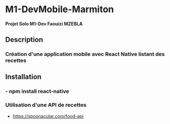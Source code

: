 # M1-DevMobile-Marmiton

#### Projet Solo M1-Dev Faouizi MZEBLA

## Description
### Création d'une application mobile avec React Native listant des recettes

## Installation
### - npm install react-native

### Utilisation d'une API de recettes

- https://spoonacular.com/food-api

